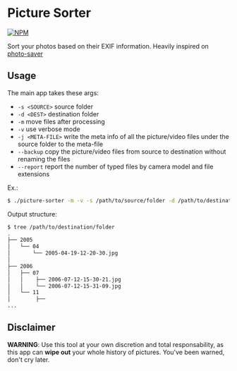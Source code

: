 # Picture Sorter

[![NPM](https://nodei.co/npm/picture-sorter.png?downloads=true&downloadRank=true&stars=true)](https://nodei.co/npm/picture-sorter/)

Sort your photos based on their EXIF information. Heavily inspired on [photo-saver](https://github.com/montanaflynn/photo-saver)

## Usage
The main app takes these args:

  * ```-s <SOURCE>``` source folder
  * ```-d <DEST>``` destination folder
  * ```-m``` move files after processing
  * ```-v``` use verbose mode
  * ```-j <META-FILE>``` write the meta info of all the picture/video files under the source folder to the meta-file
  * ```--backup``` copy the picture/video files from source to destination without renaming the files
  * ```--report``` report the number of typed files by camera model and file extensions



Ex.:

```bash
$ ./picture-sorter -m -v -s /path/to/source/folder -d /path/to/destination/folder
```

Output structure:

```bash
$ tree /path/to/destination/folder
.
├── 2005
│   └── 04
│       └── 2005-04-19-12-20-30.jpg
│           
├── 2006
│   ├── 07
│   │    ├── 2006-07-12-15-30-21.jpg
│   │    └── 2006-07-12-15-31-09.jpg
│   └── 11
│        ├── 
...
```
## Disclaimer
**WARNING**: Use this tool at your own discretion and total responsability, as this app can **wipe out** your whole history of pictures. You've been warned, don't cry later.
